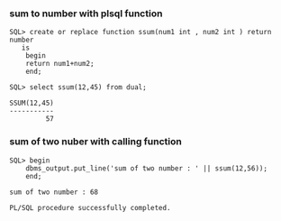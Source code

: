 ### sum to number with plsql function

```
SQL> create or replace function ssum(num1 int , num2 int ) return number
   is
    begin
    return num1+num2;
    end;
```

```
SQL> select ssum(12,45) from dual;

SSUM(12,45)
-----------
         57
```

### sum of two nuber with calling function 

```
SQL> begin
    dbms_output.put_line('sum of two number : ' || ssum(12,56));
    end;
  
sum of two number : 68

PL/SQL procedure successfully completed.

```